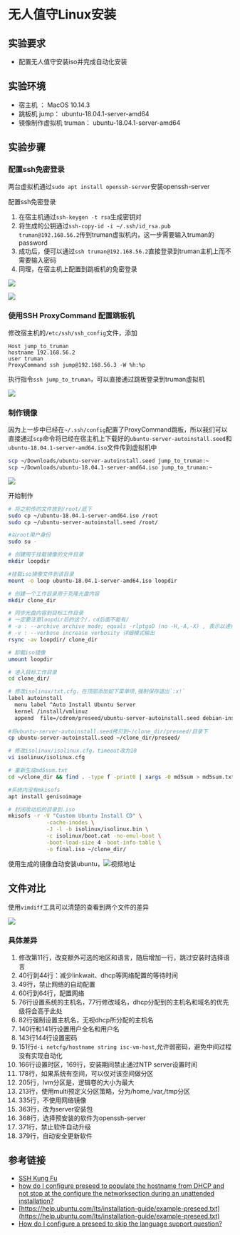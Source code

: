 # 无人值守Linux安装

## 实验要求
- 配置无人值守安装iso并完成自动化安装

## 实验环境

- 宿主机 ： MacOS 10.14.3
- 跳板机 jump： ubuntu-18.04.1-server-amd64
- 镜像制作虚拟机 truman： ubuntu-18.04.1-server-amd64



## 实验步骤

### 配置ssh免密登录

两台虚拟机通过`sudo apt install openssh-server`安装openssh-server

配置ssh免密登录

1. 在宿主机通过`ssh-keygen -t rsa`生成密钥对
2. 将生成的公钥通过`ssh-copy-id -i ~/.ssh/id_rsa.pub truman@192.168.56.2`传到truman虚拟机内，这一步需要输入truman的password
3. 成功后，便可以通过`ssh truman@192.168.56.2`直接登录到truman主机上而不需要输入密码
4. 同理，在宿主机上配置到跳板机的免密登录

![](images/truman_public_login.png)

![](images/jump_public_login.png)


### 使用SSH ProxyCommand 配置跳板机

修改宿主机的`/etc/ssh/ssh_config`文件，添加

```
Host jump_to_truman
hostname 192.168.56.2
user truman
ProxyCommand ssh jump@192.168.56.3 -W %h:%p
```
执行指令`ssh jump_to_truman`，可以直接通过跳板登录到truman虚拟机

![](images/jump_to_truman.png)

### 制作镜像


因为上一步中已经在`~/.ssh/config`配置了ProxyCommand跳板，所以我们可以直接通过`scp`命令将已经在宿主机上下载好的`ubuntu-server-autoinstall.seed`和`ubuntu-18.04.1-server-amd64.iso`文件传到虚拟机中

```bash
scp ~/Downloads/ubuntu-server-autoinstall.seed jump_to_truman:~
scp ~/Downloads/ubuntu-18.04.1-server-amd64.iso jump_to_truman:~
```

![](images/scp_file_to_truman.png)

开始制作

```bash
# 将之前传的文件放到/root/底下
sudo cp ~/ubuntu-18.04.1-server-amd64.iso /root
sudo cp ~/ubuntu-server-autoinstall.seed /root/

#以root用户身份
sudo su -

# 创建用于挂载镜像的文件目录
mkdir loopdir

#挂载iso镜像文件到该目录
mount -o loop ubuntu-18.04.1-server-amd64.iso loopdir

# 创建一个工作目录用于克隆光盘内容
mkdir clone_dir

# 同步光盘内容到目标工作目录
# 一定要注意loopdir后的这个/，cd后面不能有/
# -a : --archive archive mode; equals -rlptgoD (no -H,-A,-X) , 表示以递归方式传输文件，并保持所有文件属性
# -v : --verbose increase verbosity 详细模式输出
rsync -av loopdir/ clone_dir

# 卸载iso镜像
umount loopdir

# 进入目标工作目录
cd clone_dir/

# 修改isolinux/txt.cfg，在顶部添加如下菜单项,强制保存退出`:x!`
label autoinstall
  menu label ^Auto Install Ubuntu Server
  kernel /install/vmlinuz
  append  file=/cdrom/preseed/ubuntu-server-autoinstall.seed debian-installer/locale=en_US console-setup/layoutcode=us keyboard-configuration/layoutcode=us console-setup/ask_detect=false localechooser/translation/warn-light=true localechooser/translation/warn-severe=true initrd=/install/initrd.gz root=/dev/ram rw quiet
 
#将ubuntu-server-autoinstall.seed拷贝到~/clone_dir/preseed/目录下
cp ubuntu-server-autoinstall.seed ~/clone_dir/preseed/

# 修改isolinux/isolinux.cfg，timeout改为10
vi isolinux/isolinux.cfg

# 重新生成md5sum.txt
cd ~/clone_dir && find . -type f -print0 | xargs -0 md5sum > md5sum.txt

#系统内没有mkisofs
apt install genisoimage

# 封闭改动后的目录到.iso
mkisofs -r -V "Custom Ubuntu Install CD" \
            -cache-inodes \
            -J -l -b isolinux/isolinux.bin \
            -c isolinux/boot.cat -no-emul-boot \
            -boot-load-size 4 -boot-info-table \
            -o final.iso ~/clone_dir/


```

使用生成的镜像自动安装ubuntu，![视频地址](https://www.bilibili.com/video/av46960059/)



## 文件对比

使用`vimdiff`工具可以清楚的查看到两个文件的差异

![](images/vimdiff.png)

### 具体差异

1. 修改第11行，改变额外可选的地区和语言，随后增加一行，跳过安装时选择语言
2. 40行到44行：减少linkwait、dhcp等网络配置的等待时间
3. 49行，禁止网络的自动配置
4. 60行到64行，配置网络
5. 76行设置系统的主机名，77行修改域名，dhcp分配到的主机名和域名的优先级将会高于此处
6. 82行强制设置主机名，无视dhcp所分配的主机名
7. 140行和141行设置用户全名和用户名
8. 143行144行设置密码
9. 151行`d-i netcfg/hostname string isc-vm-host`,允许弱密码，避免中间过程没有实现自动化
10. 166行设置时区，169行，安装期间禁止通过NTP server设置时间
11. 178行，如果系统有空间，可以仅对该空间做分区
12. 205行，lvm分区是，逻辑卷的大小为最大
13. 213行，使用multi预定义分区策略，分为/home,/var,/tmp分区
14. 335行，不使用网络镜像
15. 363行，改为server安装包
16. 368行，选择预安装的软件为openssh-server
17. 371行，禁止软件自动升级
18. 379行，自动安全更新软件




## 参考链接

- [SSH Kung Fu](https://blog.tjll.net/ssh-kung-fu/)
- [how do I configure preseed to populate the hostname from DHCP and not stop at the configure the networksection during an unattended installation?](https://askubuntu.com/questions/667515/how-do-i-configure-preseed-to-populate-the-hostname-from-dhcp-and-not-stop-at-th)
- [https://help.ubuntu.com/lts/installation-guide/example-preseed.txt](https://help.ubuntu.com/lts/installation-guide/example-preseed.txt)
- [How do I configure a preseed to skip the language support question?](https://askubuntu.com/questions/129651/how-do-i-configure-a-preseed-to-skip-the-language-support-question)














